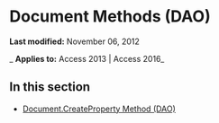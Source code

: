 
# Document Methods (DAO)

 **Last modified:** November 06, 2012

 _ **Applies to:** Access 2013 | Access 2016_

## In this section


- [Document.CreateProperty Method (DAO)](834fda60-1edf-38df-a9a5-d9d15e55e425.md)
    
